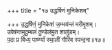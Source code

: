 +++
title = "१७ उद्धर्षिणं मुनिकेशम्"

+++
उ॒द्ध॒र्षिणं॒ मुनि॑केशं ज॒म्भय॑न्तं मरीमृ॒शम्।  
उपेष॑न्तमुदु॒म्बलं॑ तु॒ण्डेल॑मु॒त शालु॑डम्।  
प॒दा प्र वि॑ध्य॒ पार्ष्ण्या॑ स्था॒लीं गौरि॑व स्पन्द॒ना॥१७॥  